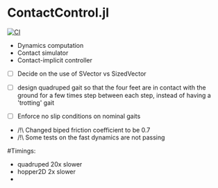 # ContactControl.jl
[![CI](https://github.com/simon-lc/ContactControl.jl/actions/workflows/CI.yml/badge.svg)](https://github.com/simon-lc/ContactControl.jl/actions/workflows/CI.yml)

- Dynamics computation
- Contact simulator
- Contact-implicit controller

- [ ] Decide on the use of SVector vs SizedVector
- [ ] design quadruped gait so that the four feet are in contact with the ground for a few times step between each step, instead of having a 'trotting' gait
- [ ] Enforce no slip conditions on nominal gaits


- /!\ Changed biped friction coefficient to be 0.7
- /!\ Some tests on the fast dynamics are not passing 

#Timings:
-  quadruped 20x slower
-  hopper2D 2x slower
-  
